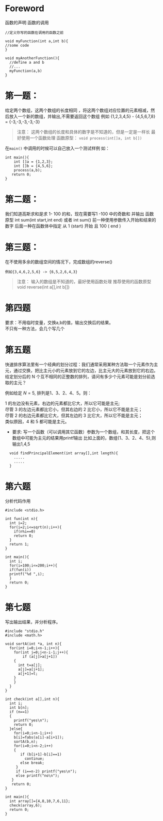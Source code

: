 # Foreword

函数的声明
函数的调用
`````
//定义你写的函数在调用的函数之前

void myFunction(int a,int b){
//some code
}

void myAnotherFunction(){
  //define a and b
  //...
  myFunction(a,b)
}
`````
# 第一题：
给定两个数组，这两个数组的长度相同 ，将这两个数组对应位置的元素相减，然后放入一个新的数组，并输出,不需要返回这个数组
例如
 {1,2,3,4,5} - {4,5,6,7,8} = {-3,-3,-3,-3,-3}

> 注意： 这两个数组的长度和具体的数字是不知道的，但是一定是一样长
最好使用一个函数处理
函数原型： ``void process(int[]a, int b[]) ``

在``main()`` 中调用的时候可以自己放入一个测试样例 如：


```
int main(){
    int []a = {1,2,3};
    int []b = {4,5,6};
    process(a,b);
   return 0;
}
```

# 第二题：
我们知道高斯求和是求 1- 100 的和，现在需要写1 -100 中的奇数和 并输出
函数原型 int sum(int start,int end) 或者 int sum()
前一种使用参数传入开始和结束的数字 后面一种在函数体中指定 从 1 (start) 开始 且 100 ( end )

# 第三题：
在不使用多余的数组空间的情况下，完成数组的reverse()
```
例如{3,4,6,2,5,6} -> {6,5,2,6,4,3}
```
> 注意： 输入的数组是不知道的，最好使用函数处理
> 推荐使用的函数原型 void reverse(int a[],int b[])

# 第四题
要求：不用临时变量，交换a,b的值，输出交换后的结果。  
不只有一种方法，会几个写几个



# 第五题

快速排序算法里有一个经典的划分过程：我们通常采用某种方法取一个元素作为主元，通过交换，把比主元小的元素放到它的左边，比主元大的元素放到它的右边。 给定划分后的 N 个互不相同的正整数的排列，请问有多少个元素可能是划分前选取的主元？

例如给定 $N = 5$, 排列是1、3、2、4、5。则：

1 的左边没有元素，右边的元素都比它大，所以它可能是主元;  
尽管 3 的左边元素都比它小，但其右边的 2 比它小，所以它不能是主元；  
尽管 2 的右边元素都比它大，但其左边的 3 比它大，所以它不能是主元；  
类似原因，4 和 5 都可能是主元。

- 要求:
写一个函数（可以调用其它函数）参数为一个数组，和其长度，把这个数组中可能为主元的结果用printf输出
比如上面的，数组{1、3、2、4、5},则输出1,4,5

```
  void findPrincipalElement(int array[],int length){
    .....
    .....
  }
```

# 第六题

分析代码作用

```
#include <stdio.h>

int fun(int n){
  int i=2;	
  for(i=2;i<=sqrt(n);i++){
    if(n%i==0)			
    return 0;	
  }
  return 1;	
}

int main(){
  int i;
  for(i=100;i<=200;i++){
  if(fun(i))		
  printf("%d ",i);	
  }	
  return 0;
}

```

# 第七题

写出输出结果，并分析程序。
```
#include "stdio.h"
#include <math.h>

void sortA(int *a, int n){
  for(int i=0;i<n-1;i++){
    for(int j=0;j<n-i-1;j++){
        if (a[j]>a[j+1])
	{
	  int t=a[j];
	  a[j]=a[j+1];
	  a[j+1]=t;
	}
    }
  }
}

int check(int a[],int n){
  int i;
  int b[n];
  if (n==1)
  {
    printf("yes\n");
    return 0;
  }else{
    for(i=0;i<n-1;i++)
    b[i]=fabs(a[i]-a[i+1]);
    sortA(b,n);
    for(i=0;i<n-2;i++)
    {
       if (b[i+1]-b[i]==1)
         continue;
       else break;
     }
     if (i==n-2) printf("yes\n");
     else printf("no\n");
   }
   return 0;
}

int main(){
  int array[]={4,8,10,7,6,11};
  check(array,6);
  return 0;
}
```

